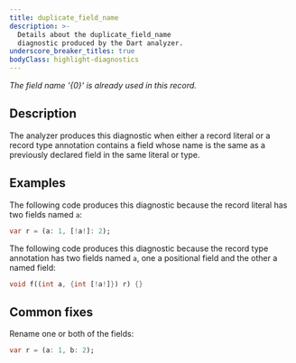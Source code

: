 ```yaml
---
title: duplicate_field_name
description: >-
  Details about the duplicate_field_name
  diagnostic produced by the Dart analyzer.
underscore_breaker_titles: true
bodyClass: highlight-diagnostics
---
```


_The field name '{0}' is already used in this record._

## Description

The analyzer produces this diagnostic when either a record literal or a
record type annotation contains a field whose name is the same as a
previously declared field in the same literal or type.

## Examples

The following code produces this diagnostic because the record literal has
two fields named `a`:

```dart
var r = (a: 1, [!a!]: 2);
```

The following code produces this diagnostic because the record type
annotation has two fields named `a`, one a positional field and the other
a named field:

```dart
void f((int a, {int [!a!]}) r) {}
```

## Common fixes

Rename one or both of the fields:

```dart
var r = (a: 1, b: 2);
```
